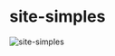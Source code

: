 # site-simples

![site-simples](https://user-images.githubusercontent.com/28787494/182745740-248041bc-ceca-455c-b8e7-865890b19d34.png)
